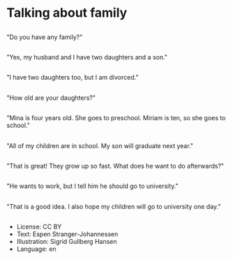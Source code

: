 # Talking about family

##
"Do you have any family?"

##
"Yes, my husband and I have two daughters and a son."

##
"I have two daughters too, but I am divorced."

##
"How old are your daughters?"

##
"Mina is four years old. She goes to preschool. Miriam is ten, so she goes to school."

##
"All of my children are in school. My son will graduate next year."

##
"That is great! They grow up so fast. What does he want to do afterwards?"

##
"He wants to work, but I tell him he should go to university."

##
"That is a good idea. I also hope my children will go to university one day."

##
* License: CC BY
* Text: Espen Stranger-Johannessen
* Illustration: Sigrid Gullberg Hansen
* Language: en
